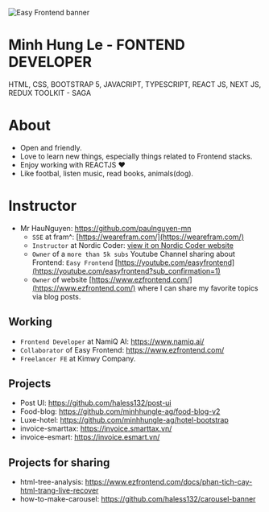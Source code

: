 ![Easy Frontend banner](https://images.unsplash.com/photo-1467232004584-a241de8bcf5d?ixlib=rb-1.2.1&ixid=MnwxMjA3fDB8MHxwaG90by1wYWdlfHx8fGVufDB8fHx8&auto=format&fit=crop&w=1469&q=80)

# Minh Hung Le - FONTEND DEVELOPER
HTML, CSS, BOOTSTRAP 5, JAVACRIPT, TYPESCRIPT, REACT JS, NEXT JS, REDUX TOOLKIT - SAGA

# About

- Open and friendly.
- Love to learn new things, especially things related to Frontend stacks.
- Enjoy working with REACTJS ❤
- Like footbal, listen music, read books, animals(dog).

# Instructor

- Mr HauNguyen: https://github.com/paulnguyen-mn   
  - `SSE` at fram^: [https://wearefram.com/](https://wearefram.com/)
  - `Instructor` at Nordic Coder: [view it on Nordic Coder website](https://nordiccoder.com/khoa-hoc/khoa-hoc-web-front-end-development/)
  - `Owner` of a `more than 5k subs` Youtube Channel sharing about Frontend: `Easy Frontend` [https://youtube.com/easyfrontend](https://youtube.com/easyfrontend?sub_confirmation=1)
  - `Owner` of website [https://www.ezfrontend.com/](https://www.ezfrontend.com/) where I can share my favorite topics via blog posts.

## Working 
- `Frontend Developer` at NamiQ AI: <a href="https://www.namiq.ai/">https://www.namiq.ai/</a>
- `Collaborator` of Easy Frontend: <a href="https://www.ezfrontend.com/">https://www.ezfrontend.com/</a> 
- `Freelancer FE` at Kimwy Company.

## Projects

- Post UI: https://github.com/haless132/post-ui
- Food-blog: https://github.com/minhhungle-ag/food-blog-v2
- Luxe-hotel: https://github.com/minhhungle-ag/hotel-bootstrap
- invoice-smarttax: https://invoice.smarttax.vn/
- invoice-esmart: https://invoice.esmart.vn/

## Projects for sharing

- html-tree-analysis: https://www.ezfrontend.com/docs/phan-tich-cay-html-trang-live-recover
- how-to-make-carousel: https://github.com/haless132/carousel-banner
